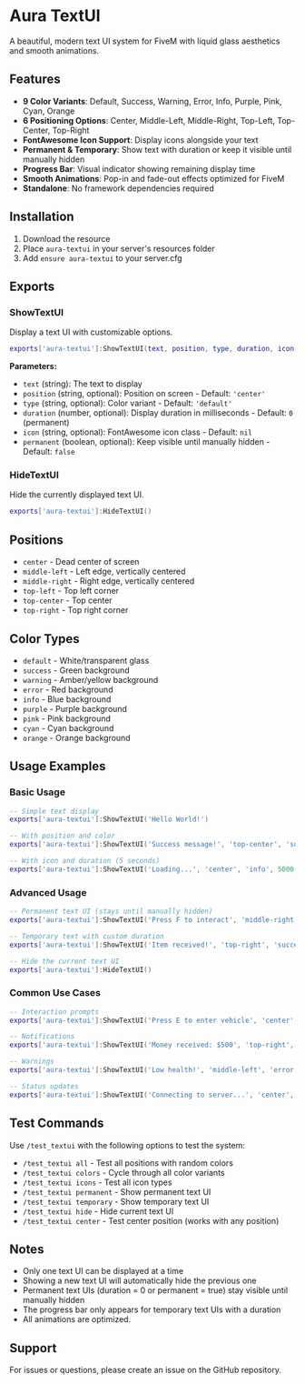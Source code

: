 # Aura TextUI

A beautiful, modern text UI system for FiveM with liquid glass aesthetics and smooth animations.

## Features

- **9 Color Variants**: Default, Success, Warning, Error, Info, Purple, Pink, Cyan, Orange
- **6 Positioning Options**: Center, Middle-Left, Middle-Right, Top-Left, Top-Center, Top-Right
- **FontAwesome Icon Support**: Display icons alongside your text
- **Permanent & Temporary**: Show text with duration or keep it visible until manually hidden
- **Progress Bar**: Visual indicator showing remaining display time
- **Smooth Animations**: Pop-in and fade-out effects optimized for FiveM
- **Standalone**: No framework dependencies required

## Installation

1. Download the resource
2. Place `aura-textui` in your server's resources folder
3. Add `ensure aura-textui` to your server.cfg

## Exports

### ShowTextUI
Display a text UI with customizable options.

```lua
exports['aura-textui']:ShowTextUI(text, position, type, duration, icon, permanent)
```

**Parameters:**
- `text` (string): The text to display
- `position` (string, optional): Position on screen - Default: `'center'`
- `type` (string, optional): Color variant - Default: `'default'`
- `duration` (number, optional): Display duration in milliseconds - Default: `0` (permanent)
- `icon` (string, optional): FontAwesome icon class - Default: `nil`
- `permanent` (boolean, optional): Keep visible until manually hidden - Default: `false`

### HideTextUI
Hide the currently displayed text UI.

```lua
exports['aura-textui']:HideTextUI()
```

## Positions

- `center` - Dead center of screen
- `middle-left` - Left edge, vertically centered
- `middle-right` - Right edge, vertically centered
- `top-left` - Top left corner
- `top-center` - Top center
- `top-right` - Top right corner

## Color Types

- `default` - White/transparent glass
- `success` - Green background
- `warning` - Amber/yellow background
- `error` - Red background
- `info` - Blue background
- `purple` - Purple background
- `pink` - Pink background
- `cyan` - Cyan background
- `orange` - Orange background

## Usage Examples

### Basic Usage
```lua
-- Simple text display
exports['aura-textui']:ShowTextUI('Hello World!')

-- With position and color
exports['aura-textui']:ShowTextUI('Success message!', 'top-center', 'success')

-- With icon and duration (5 seconds)
exports['aura-textui']:ShowTextUI('Loading...', 'center', 'info', 5000, 'fas fa-spinner')
```

### Advanced Usage
```lua
-- Permanent text UI (stays until manually hidden)
exports['aura-textui']:ShowTextUI('Press F to interact', 'middle-right', 'warning', 0, 'fas fa-hand-paper', true)

-- Temporary text with custom duration
exports['aura-textui']:ShowTextUI('Item received!', 'top-right', 'success', 3000, 'fas fa-gift')

-- Hide the current text UI
exports['aura-textui']:HideTextUI()
```

### Common Use Cases
```lua
-- Interaction prompts
exports['aura-textui']:ShowTextUI('Press E to enter vehicle', 'center', 'info', 0, 'fas fa-car', true)

-- Notifications
exports['aura-textui']:ShowTextUI('Money received: $500', 'top-right', 'success', 4000, 'fas fa-dollar-sign')

-- Warnings
exports['aura-textui']:ShowTextUI('Low health!', 'middle-left', 'error', 0, 'fas fa-heart', true)

-- Status updates
exports['aura-textui']:ShowTextUI('Connecting to server...', 'center', 'default', 0, 'fas fa-wifi', true)
```

## Test Commands

Use `/test_textui` with the following options to test the system:

- `/test_textui all` - Test all positions with random colors
- `/test_textui colors` - Cycle through all color variants
- `/test_textui icons` - Test all icon types
- `/test_textui permanent` - Show permanent text UI
- `/test_textui temporary` - Show temporary text UI
- `/test_textui hide` - Hide current text UI
- `/test_textui center` - Test center position (works with any position)

## Notes

- Only one text UI can be displayed at a time
- Showing a new text UI will automatically hide the previous one
- Permanent text UIs (duration = 0 or permanent = true) stay visible until manually hidden
- The progress bar only appears for temporary text UIs with a duration
- All animations are optimized.

## Support

For issues or questions, please create an issue on the GitHub repository.
